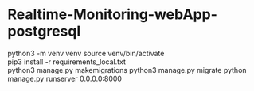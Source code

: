 # Realtime-Monitoring-webApp-postgresql

python3 -m venv venv
source venv/bin/activate  
pip3 install -r requirements_local.txt    
python3 manage.py makemigrations
python3 manage.py migrate
python manage.py runserver 0.0.0.0:8000